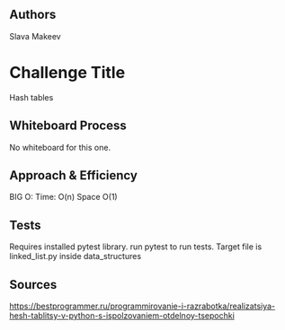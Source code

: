 ## Authors
Slava Makeev

# Challenge Title
Hash tables

## Whiteboard Process
No whiteboard for this one.

## Approach & Efficiency
BIG O:
Time: O(n)
Space O(1)

## Tests
Requires installed pytest library.
run pytest <filepath> to run tests. Target file is linked_list.py inside data_structures

## Sources

https://bestprogrammer.ru/programmirovanie-i-razrabotka/realizatsiya-hesh-tablitsy-v-python-s-ispolzovaniem-otdelnoy-tsepochki
